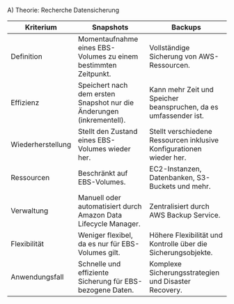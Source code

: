 A) Theorie: Recherche Datensicherung

| Kriterium       | Snapshots                                                   | Backups                                                      |
|-----------------|-------------------------------------------------------------|--------------------------------------------------------------|
| Definition      | Momentaufnahme eines EBS-Volumes zu einem bestimmten Zeitpunkt. | Vollständige Sicherung von AWS-Ressourcen.                   |
| Effizienz       | Speichert nach dem ersten Snapshot nur die Änderungen (inkrementell). | Kann mehr Zeit und Speicher beanspruchen, da es umfassender ist. |
| Wiederherstellung | Stellt den Zustand eines EBS-Volumes wieder her.               | Stellt verschiedene Ressourcen inklusive Konfigurationen wieder her. |
| Ressourcen      | Beschränkt auf EBS-Volumes.                                  | EC2-Instanzen, Datenbanken, S3-Buckets und mehr.             |
| Verwaltung      | Manuell oder automatisiert durch Amazon Data Lifecycle Manager. | Zentralisiert durch AWS Backup Service.                       |
| Flexibilität    | Weniger flexibel, da es nur für EBS-Volumes gilt.             | Höhere Flexibilität und Kontrolle über die Sicherungsobjekte. |
| Anwendungsfall  | Schnelle und effiziente Sicherung für EBS-bezogene Daten.     | Komplexe Sicherungsstrategien und Disaster Recovery.          |

